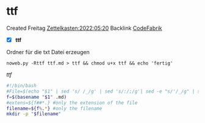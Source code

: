 # ttf
Created Freitag [Zettelkasten:2022:05:20]()
Backlink [CodeFabrik]()

- [X] **ttf**


Ordner für die txt Datei erzeugen

  ``noweb.py -Rttf ttf.md > ttf && chmod u+x ttf && echo 'fertig'``

*ttf*
```bash
#!/bin/bash
#File=$(echo "$1" | sed 's/ /_/g' | sed 's/:/;/g'| sed -e "s/'/_/g" | sed 's/\"//g')
f=$(basename "$1" .md)
#extens=${f##*.} #only the extension of the file
filename=${f%.*} #only the filename
mkdir -p "$filename"
```

